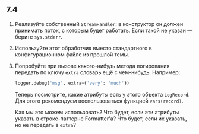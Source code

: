 ## 7.4

1. Реализуйте собственный `StreamHandler`: в конструктор он должен принимать поток, с которым будет работать. Если такой не указан — берите `sys.stderr`.
2. Используйте этот обработчик вместо стандартного в конфигурационном файле из прошлой темы. 
3. Попробуйте при вызове какого-нибудь метода логирования передать по ключу `extra` словарь ещё с чем-нибудь. Например:

    ```python
    logger.debug('msg', extra={'very': 'much'})
    ```

    Теперь посмотрите, какие атрибуты есть у этого объекта `LogRecord`. Для этого рекомендуем воспользоваться функцией `vars(record)`.
        
    Как мы это можем использовать? Что будет, если эти атрибуты указать в строке-паттерне Formatter'а? Что будет, если их указать, но не передать в `extra`? 